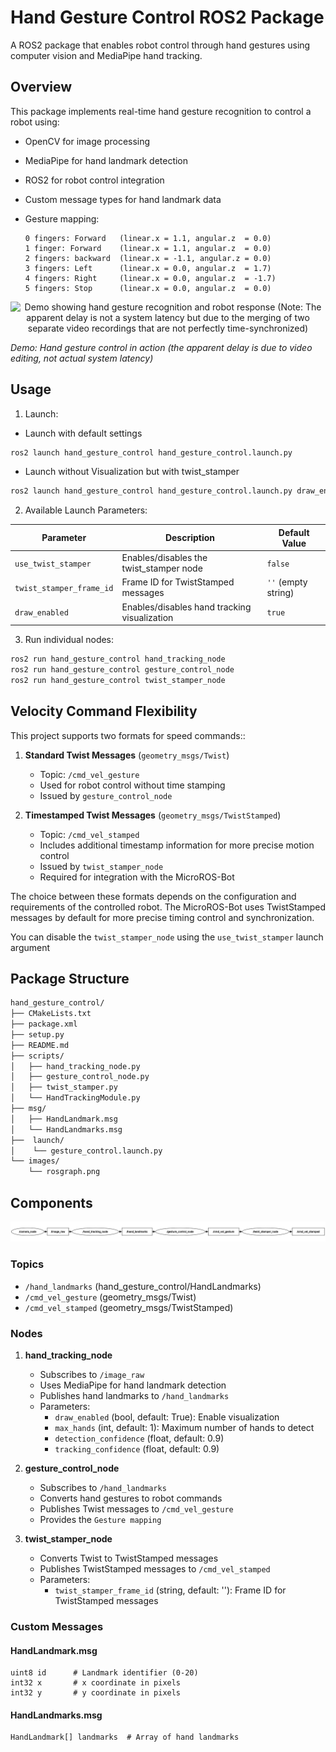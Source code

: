 # Hand Gesture Control ROS2 Package

A ROS2 package that enables robot control through hand gestures using computer vision and MediaPipe hand tracking.


## Overview

This package implements real-time hand gesture recognition to control a robot using:
- OpenCV for image processing
- MediaPipe for hand landmark detection
- ROS2 for robot control integration
- Custom message types for hand landmark data
- Gesture mapping:

   ```
   0 fingers: Forward   (linear.x = 1.1, angular.z  = 0.0)
   1 finger: Forward    (linear.x = 1.1, angular.z  = 0.0)
   2 fingers: backward  (linear.x = -1.1, angular.z = 0.0)
   3 fingers: Left      (linear.x = 0.0, angular.z  = 1.7)
   4 fingers: Right     (linear.x = 0.0, angular.z  = -1.7)
   5 fingers: Stop      (linear.x = 0.0, angular.z  = 0.0)
   ```

<p align="center">
  <img src="images/Demo.gif" alt="Demo showing hand gesture recognition and robot response (Note: The apparent delay is not a system latency but due to the merging of two separate video recordings that are not perfectly time-synchronized)">

  <em>Demo: Hand gesture control in action (the apparent delay is due to video editing, not actual system latency)</em>
</p>



## Usage

1. Launch:

-  Launch with default settings
```bash
ros2 launch hand_gesture_control hand_gesture_control.launch.py
```

- Launch without Visualization but with twist_stamper 
```bash
ros2 launch hand_gesture_control hand_gesture_control.launch.py draw_enabled:=false use_twist_stamper:=true
```

2. Available Launch Parameters:

| Parameter                | Description                                      | Default Value     |
|--------------------------|--------------------------------------------------|-------------------|
| `use_twist_stamper`      | Enables/disables the twist_stamper node         | `false`            |
| `twist_stamper_frame_id` | Frame ID for TwistStamped messages              | `''` (empty string) |
| `draw_enabled`           | Enables/disables hand tracking visualization    | `true`            |

3. Run individual nodes:
```bash
ros2 run hand_gesture_control hand_tracking_node
ros2 run hand_gesture_control gesture_control_node
ros2 run hand_gesture_control twist_stamper_node
```

## Velocity Command Flexibility

This project supports two formats for speed commands::

1. **Standard Twist Messages** (`geometry_msgs/Twist`)
   - Topic: `/cmd_vel_gesture`
   - Used for robot control without time stamping
   - Issued by `gesture_control_node`

2. **Timestamped Twist Messages** (`geometry_msgs/TwistStamped`)
   - Topic: `/cmd_vel_stamped`
   - Includes additional timestamp information for more precise motion control
   - Issued by `twist_stamper_node`
   - Required for integration with the MicroROS-Bot

The choice between these formats depends on the configuration and requirements of the controlled robot. The MicroROS-Bot uses TwistStamped messages by default for more precise timing control and synchronization.

You can disable the `twist_stamper_node` using the `use_twist_stamper` launch argument


## Package Structure

```bash
hand_gesture_control/
├── CMakeLists.txt
├── package.xml
├── setup.py
├── README.md
├── scripts/
│   ├── hand_tracking_node.py
│   ├── gesture_control_node.py
│   ├── twist_stamper.py
│   └── HandTrackingModule.py
├── msg/
│   ├── HandLandmark.msg
│   └── HandLandmarks.msg
├──  launch/
│    └── gesture_control.launch.py
└── images/
    └── rosgraph.png
```
## Components

![ROS2 Topic Graph](images/rosgraph.png)

### Topics

- `/hand_landmarks` (hand_gesture_control/HandLandmarks)
- `/cmd_vel_gesture` (geometry_msgs/Twist)
- `/cmd_vel_stamped` (geometry_msgs/TwistStamped)

### Nodes

1. **hand_tracking_node**
   - Subscribes to `/image_raw`
   - Uses MediaPipe for hand landmark detection
   - Publishes hand landmarks to `/hand_landmarks`
   - Parameters:
     - `draw_enabled` (bool, default: True): Enable visualization
     - `max_hands` (int, default: 1): Maximum number of hands to detect
     - `detection_confidence` (float, default: 0.9)
     - `tracking_confidence` (float, default: 0.9)

2. **gesture_control_node**
   - Subscribes to `/hand_landmarks`
   - Converts hand gestures to robot commands
   - Publishes Twist messages to `/cmd_vel_gesture`
   - Provides the `Gesture mapping`

3. **twist_stamper_node**
   - Converts Twist to TwistStamped messages
   - Publishes TwistStamped messages to `/cmd_vel_stamped`
   - Parameters:
     - `twist_stamper_frame_id` (string, default: ''): Frame ID for TwistStamped messages

### Custom Messages

#### HandLandmark.msg
```
uint8 id      # Landmark identifier (0-20)
int32 x       # x coordinate in pixels
int32 y       # y coordinate in pixels
```

#### HandLandmarks.msg
```
HandLandmark[] landmarks  # Array of hand landmarks
```
